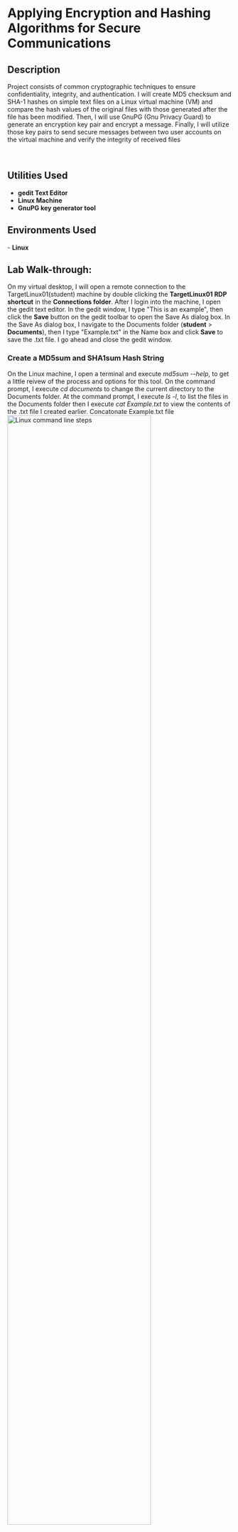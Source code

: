 <h1>Applying Encryption and Hashing Algorithms for Secure Communications</h1>
<h2>Description</h2>
<p>Project consists of common cryptographic techniques to ensure confidentiality, integrity, and authentication. I will create MD5 checksum and SHA-1 hashes on simple text files on a Linux virtual
machine (VM) and compare the hash values of the original files with those generated after the file has been modified. Then, I will use GnuPG (Gnu Privacy Guard) to generate an encryption key pair and encrypt a message. Finally, I will utilize those key pairs to send secure messages between two user accounts on the virtual machine and verify the integrity of received files</p>
<br />
<h2>Utilities Used</h2>

- <b>gedit Text Editor</b>
- <b>Linux Machine</b>
- <b>GnuPG key generator tool</b>
<h2>Environments Used</h2>
- <b>Linux </b>

<h2>Lab Walk-through:</h2>
On my virtual desktop, I will open a remote connection to the TargetLinux01(student) machine by double clicking the <b>TargetLinux01 RDP shortcut</b> in the <b>Connections folder</b>. After I login into the machine, I open the gedit text editor. In the gedit window, I type "This is an example", then click the <b>Save</b> button on the gedit toolbar to open the Save As dialog box. In the Save As dialog box, I navigate to the Documents folder (<b>student</b> > <b>Documents</b>), then I type "Example.txt" in the Name box and click <b>Save</b> to save the .txt file. I go ahead and close the gedit window.
<h3>Create a MD5sum and SHA1sum Hash String</h3>
On the Linux machine, I open a terminal and execute <i>md5sum --help</i>, to get a little reivew of the process and options for this tool. On the command prompt, I execute <i>cd documents</i> to change the current directory to the Documents folder.
At the command prompt, I execute <i>ls -l</i>, to list the files in the Documents folder then I execute <i>cat Example.txt</i> to view the contents of the .txt file I created earlier.
Concatonate Example.txt file <br/>
<img src="https://i.imgur.com/BPp9Yg7.png" height="80%" width="80%" alt="Linux command line steps"/>
<br />
Still at the command prompt, I execute <i>md5sum Example.txt</i> to create an MD5sum hash string for the Example.txt file. This tool return a string of hexadecimal numbers that will be unique to my file on this virtual session.
<br/>
<img src="https://i.imgur.com/xaZZdKe.png" height="80%" width="80%" alt="Linux command line steps"/>
<br />
At the command prompt, I execute <i>md5sum Example.txt > Example.txt.md5</i> to store the MD5sum hash string for the Example.txt file in a new file. I continue and execute <i>ls</i> to list the files in the student folder and verify that the new Example.txt.md5 file has been added to the Documents folder.
At the command prompt, I execute <i>cat Example.txt.md5</i> to view the contents of the file. It is the same MD5sum hash string I created earlier, as shown below.
<br/>
<img src="https://i.imgur.com/fNXwx4X.png" height="80%" width="80%" alt="Linux command line steps"/>
<br />
Back at the command prompt, I execute <i>md5sum -c Example.txt.md5</i> to check the MD5sum hash created for the Example.txt file. If the file has not been modified, the system will display the words "Example.txt: OK (shown above), indicating that the hash is the same for both. Now, at the command prompt I execute <i>sha1sum Example.txt</i> to create a SHA1sum hash string for the Example.txt file. The tool will return a sting of hexadecimal numbers that will be unique to that file only.
<br/>
<img src="https://i.imgur.com/EttNMpk.png" height="80%" width="80%" alt="Linux command line steps"/>
<br />
Returning to the command prompt, I execute <i>sha1sum Example.txt > Example.txt.sha1</i> to store the SHA1sum hash string for the Example.txt file in a new sha1 file. I want to verify that the new Example.txt.sha1 file has been added to the Documents folder. I execute <i>ls</i> to list the files in the student folder. Next, I execute <i>cat Example.txt.sha1</i> to view the contents of the Example.txt.sha1 file and I see the same string hexadecimal characters created earlier.
<br/>
<img src="https://i.imgur.com/twwM8aT.png" height="80%" width="80%" alt="Linux command line steps"/>
<br />
Next, I execute <i>sha1sum Example.txt.sha1</i> to check the SHA1sum created for the Example.txt file. If the file has not been modified, the system will display "Example.txt: OK", indicating that the SHA1sum hash is the same for both.
<br/>
<h3>Modify a File and Verify Hash Values</h3>
At the command prompt, I execute <i>echo Jacob >> Example.txt</i> to add my name at the end of the Example.txt file, modifying its contents. Next, I execute <i>cat Example.txt</i> to view the contents of the modified .txt file. Back at the command prompt, I execute <i>md5sum Example.txt</i> to create an MD5sum hash string for that modified Example.txt file. The command will return a string of hexidecimal numbers that does not match the original string created from the orginal Example.txt file.
<br/>
<img src="https://i.imgur.com/x7wgYte.png" height="80%" width="80%" alt="Linux command line steps"/>
<br />
At the command prompt, I execute <i>sha1sum Example.txt</i> to create a SHA1sum hash string for the modified Example.txt file, returning a new hash string of hexidecimal numbers, different than the orginal string from the original Example.txt file.
<br/>
<img src="https://i.imgur.com/54bFjie.png" height="80%" width="80%" alt="Linux command line steps"/>
<h3>Generate GnuPG Keys</h3>
I'm still logged in as the student user. At the command prompt, I execute <i>gpgp --gen-key</i> to initiate the process for generating a public encryption key. When I'm prompted by the key generator I type the following answers for each response to the onscreen questions, pressing <b>Enter</b> after each entry:

- I choose <b>1</b> for my key type selection
- I enter <b>1024</b> for a key size of 1024 bits
- When asked "Key is valid for?", I enter <b>0</b> so that the key does not expire  at all.
- To confirm my choices, I enter <b>y</b> (for yes) saying it's correct.
<br/>
<img src="https://i.imgur.com/caiUdOY.png" height="60%" width="60%" alt="Linux command line steps"/>
<br />
Further into the key generator, I type the following answers in response to the request for a user ID to identify my key, pressing <b>Enter</b> after each entry.

- Real name: <b>Student</b>
- Email address: <b></b>
- Comment: <b></b>
- Change (N)ame, (C)omment, (E)mail or (O)kay//(Q)uit?: <b></b>
- Passphrase: <b></b>
- Repeat Passphrase: <b></b>

Then the system should display an error message: <i>Not enough random bytes available.</i> So, I open a second terminal window and resize both windows to fit on the desktop. At the command prompt, I execute <i>./entropy_loop.sh</i> to run a script that will "keep the machine busy" while generating a key pair.
<br/>
<img src="https://i.imgur.com/5hbe79p.png" height="80%" width="80%" alt="Linux command line steps"/>
<br />
While that script is running in the background, I click the first terminal window to activate it. Within three to five minutes there should be a reappearance of the command prompt, indicating that sufficient bytes were available to create the GPG key. After confirming the command prompt returns to the first terminal window, I close the second terminal window. Back at the command prompt (on the 1st terminal window) I execute <i>gpg --export -a > student.pub</i> to save the GnuPG key to a new file called student.pub. At the command prompt, I execute <i>pwd</i> to determine which working directory (wd) I'm currently using. It should display /home/student/Documents, indicating that I'm in the user, student's, Documents folder.
<br/>
<img src="https://i.imgur.com/L2P4D6Y.png" height="60%" width="60%" alt="Linux command line steps"/>
<br />
Next, I execute <i>ls</i> to list the files in the Documents folder and verify that the student.pub file was saved to the correct user account and location.
<br/>
<img src="https://i.imgur.com/YgoU7US.png" height="60%" width="60%" alt="Linux command line steps"/>
<br />
Now, I want to generate a GnuPG key for the Instructor account. Back at the command prompt, I execute <i>su Instructor</i> to switch to the Instructor account. When I'm prompted for the password, I enter "instructor". At the command prompt, I execute <i>cd /home/Instructor</i> to change directories to the Instructor folder.
<br/>
<img src="https://i.imgur.com/G196clf.png" height="60%" width="60%" alt="Linux command line steps"/>
<br />
I'm essentially performing the same process for generating a key for the Student account and proceed to create the GnuPG keys for the Instructor account with the following identification:

- Real name: <b></b>
- Email address: <b></b>
<br/>
<img src="https://i.imgur.com/0ulhPZj.png" height="80%" width="80%" alt="Linux command line steps"/>
<br />
Once the command prompt returns in the first terminal window, I execute <i>gpg --export -a > instructor.pub</i> to save the GnuPG key to a new file called instructor.pub. At the command prompt, I execute ls to list the files in the folder and verify that the instructor.pub file was saved correctly.
<br/>
<img src="https://i.imgur.com/ZH4CEBq.png" height="60%" width="60%" alt="Linux command line steps"/>
<br />
Returning to the command prompt, I type <i>exit</i> and <b>press Enter</b> to return to using the Student account.
<h3>Share GnuPG Key</h3>

